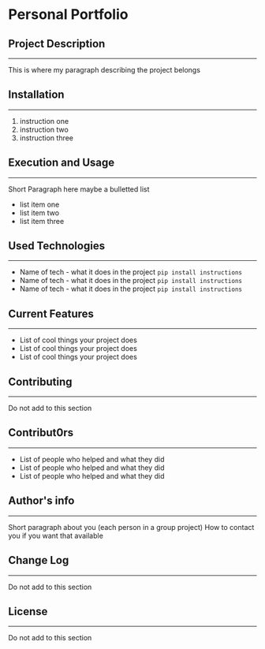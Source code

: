 # Personal Portfolio

## Project Description
---
This is where my paragraph describing the project belongs  

## Installation
---
1. instruction one
2. instruction two
3. instruction three  

## Execution and Usage
---
Short Paragraph here maybe a bulletted list

+ list item one
+ list item two
+ list item three

## Used Technologies
---
+ Name of tech - what it does in the project
`pip install instructions`
+ Name of tech - what it does in the project
`pip install instructions`
+ Name of tech - what it does in the project
`pip install instructions`  

## Current Features
---
+ List of cool things your project does
+ List of cool things your project does
+ List of cool things your project does  

## Contributing
---
Do not add to this section  

## Contribut0rs
---
+ List of people who helped and what they did
+ List of people who helped and what they did
+ List of people who helped and what they did  

## Author's info
---
Short paragraph about you (each person in a group project)
How to contact you if you want that available  

## Change Log
---
Do not add to this section  

## License
---
Do not add to this section